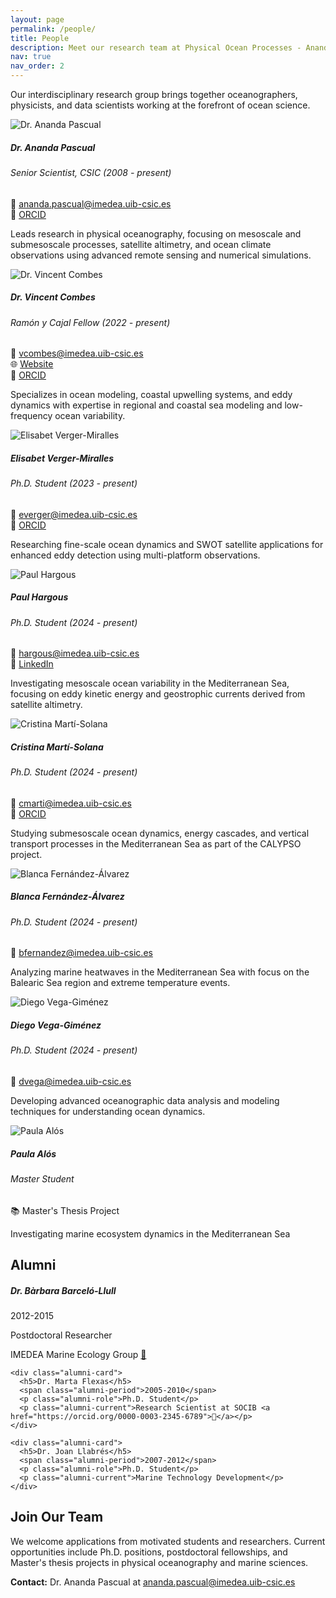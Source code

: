 ```yaml
---
layout: page
permalink: /people/
title: People
description: Meet our research team at Physical Ocean Processes - Ananda Pascual Lab
nav: true
nav_order: 2
---
```


<div class="people-intro">
  <p>Our interdisciplinary research group brings together oceanographers, physicists, and data scientists working at the forefront of ocean science.</p>
</div>

<div class="people row">

<div class="person-card">
  <div class="card-body">
    <img src="/assets/img/team/placeholder.svg" alt="Dr. Ananda Pascual" class="profile-image">
    <h5 class="card-title">Dr. Ananda Pascual</h5>
    <h6 class="card-subtitle">Senior Scientist, CSIC (2008 - present)</h6>
    <div class="contact-info">
      <div>📧 <a href="mailto:ananda.pascual@imedea.uib-csic.es">ananda.pascual@imedea.uib-csic.es</a></div>
      <div>🔗 <a href="https://orcid.org/0000-0002-3832-9593">ORCID</a></div>
    </div>
    <p class="card-text">Leads research in physical oceanography, focusing on mesoscale and submesoscale processes, satellite altimetry, and ocean climate observations using advanced remote sensing and numerical simulations.</p>
  </div>
</div>

<div class="person-card">
  <div class="card-body">
    <img src="/assets/img/team/placeholder.svg" alt="Dr. Vincent Combes" class="profile-image">
    <h5 class="card-title">Dr. Vincent Combes</h5>
    <h6 class="card-subtitle">Ramón y Cajal Fellow (2022 - present)</h6>
    <div class="contact-info">
      <div>📧 <a href="mailto:vcombes@imedea.uib-csic.es">vcombes@imedea.uib-csic.es</a></div>
      <div>🌐 <a href="http://www.vincentcombes.com/">Website</a></div>
      <div>🔗 <a href="https://orcid.org/0000-0002-0416-1827">ORCID</a></div>
    </div>
    <p class="card-text">Specializes in ocean modeling, coastal upwelling systems, and eddy dynamics with expertise in regional and coastal sea modeling and low-frequency ocean variability.</p>
  </div>
</div>

<div class="person-card">
  <div class="card-body">
    <img src="/assets/img/team/placeholder.svg" alt="Elisabet Verger-Miralles" class="profile-image">
    <h5 class="card-title">Elisabet Verger-Miralles</h5>
    <h6 class="card-subtitle">Ph.D. Student (2023 - present)</h6>
    <div class="contact-info">
      <div>📧 <a href="mailto:everger@imedea.uib-csic.es">everger@imedea.uib-csic.es</a></div>
      <div>🔗 <a href="https://orcid.org/0009-0008-0964-6920">ORCID</a></div>
    </div>
    <p class="card-text">Researching fine-scale ocean dynamics and SWOT satellite applications for enhanced eddy detection using multi-platform observations.</p>
  </div>
</div>

<div class="person-card">
  <div class="card-body">
    <img src="/assets/img/team/placeholder.svg" alt="Paul Hargous" class="profile-image">
    <h5 class="card-title">Paul Hargous</h5>
    <h6 class="card-subtitle">Ph.D. Student (2024 - present)</h6>
    <div class="contact-info">
      <div>📧 <a href="mailto:hargous@imedea.uib-csic.es">hargous@imedea.uib-csic.es</a></div>
      <div>💼 <a href="https://www.linkedin.com/in/paul-hargous-964874195/">LinkedIn</a></div>
    </div>
    <p class="card-text">Investigating mesoscale ocean variability in the Mediterranean Sea, focusing on eddy kinetic energy and geostrophic currents derived from satellite altimetry.</p>
  </div>
</div>

<div class="person-card">
  <div class="card-body">
    <img src="/assets/img/team/placeholder.svg" alt="Cristina Martí-Solana" class="profile-image">
    <h5 class="card-title">Cristina Martí-Solana</h5>
    <h6 class="card-subtitle">Ph.D. Student (2024 - present)</h6>
    <div class="contact-info">
      <div>📧 <a href="mailto:cmarti@imedea.uib-csic.es">cmarti@imedea.uib-csic.es</a></div>
      <div>🔗 <a href="https://orcid.org/0009-0002-8276-7717">ORCID</a></div>
    </div>
    <p class="card-text">Studying submesoscale ocean dynamics, energy cascades, and vertical transport processes in the Mediterranean Sea as part of the CALYPSO project.</p>
  </div>
</div>

<div class="person-card">
  <div class="card-body">
    <img src="/assets/img/team/placeholder.svg" alt="Blanca Fernández-Álvarez" class="profile-image">
    <h5 class="card-title">Blanca Fernández-Álvarez</h5>
    <h6 class="card-subtitle">Ph.D. Student (2024 - present)</h6>
    <div class="contact-info">
      <div>📧 <a href="mailto:bfernandez@imedea.uib-csic.es">bfernandez@imedea.uib-csic.es</a></div>
    </div>
    <p class="card-text">Analyzing marine heatwaves in the Mediterranean Sea with focus on the Balearic Sea region and extreme temperature events.</p>
  </div>
</div>

<div class="person-card">
  <div class="card-body">
    <img src="/assets/img/team/placeholder.svg" alt="Diego Vega-Giménez" class="profile-image">
    <h5 class="card-title">Diego Vega-Giménez</h5>
    <h6 class="card-subtitle">Ph.D. Student (2024 - present)</h6>
    <div class="contact-info">
      <div>📧 <a href="mailto:dvega@imedea.uib-csic.es">dvega@imedea.uib-csic.es</a></div>
    </div>
    <p class="card-text">Developing advanced oceanographic data analysis and modeling techniques for understanding ocean dynamics.</p>
  </div>
</div>

<div class="person-card">
  <div class="card-body">
    <img src="/assets/img/team/placeholder.svg" alt="Paula Alós" class="profile-image">
    <h5 class="card-title">Paula Alós</h5>
    <h6 class="card-subtitle">Master Student</h6>
    <div class="contact-info">
      <div>📚 Master's Thesis Project</div>
    </div>
    <p class="card-text">Investigating marine ecosystem dynamics in the Mediterranean Sea</p>
  </div>
</div>

</div>

## Alumni

<div class="alumni-section">
  <div class="alumni-grid">
    <div class="alumni-card">
      <h5>Dr. Bàrbara Barceló-Llull</h5>
      <span class="alumni-period">2012-2015</span>
      <p class="alumni-role">Postdoctoral Researcher</p>
      <p class="alumni-current">IMEDEA Marine Ecology Group <a href="https://orcid.org/0000-0002-1234-5678">🔗</a></p>
    </div>
    
    <div class="alumni-card">
      <h5>Dr. Marta Flexas</h5>
      <span class="alumni-period">2005-2010</span>
      <p class="alumni-role">Ph.D. Student</p>
      <p class="alumni-current">Research Scientist at SOCIB <a href="https://orcid.org/0000-0003-2345-6789">🔗</a></p>
    </div>
    
    <div class="alumni-card">
      <h5>Dr. Joan Llabrés</h5>
      <span class="alumni-period">2007-2012</span>
      <p class="alumni-role">Ph.D. Student</p>
      <p class="alumni-current">Marine Technology Development</p>
    </div>
  </div>
</div>

## Join Our Team

We welcome applications from motivated students and researchers. Current opportunities include Ph.D. positions, postdoctoral fellowships, and Master's thesis projects in physical oceanography and marine sciences.

**Contact:** Dr. Ananda Pascual at [ananda.pascual@imedea.uib-csic.es](mailto:ananda.pascual@imedea.uib-csic.es)
